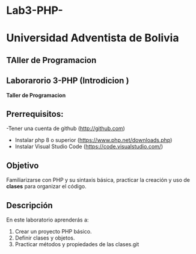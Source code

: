 # Lab3-PHP-
# Universidad Adventista de Bolivia
## TAller de Programacion 

## Laborarorio 3-PHP (Introdicion )
**Taller de Programacion**

## Prerrequisitos:
-Tener una cuenta  de github (http://github.com)
- Instalar php 8 o superior (https://www.php.net/downloads.php)
- Instalar Visual Studio Code (https://code.visualstudio.com/)

## Objetivo
Familiarizarse con PHP y su sintaxis básica, practicar la creación y uso de **clases** para organizar
el código.
## Descripción

En este laboratorio aprenderás a:

1. Crear un proyecto PHP básico.
2. Definir clases y objetos.
3. Practicar métodos y propiedades de las clases.git 